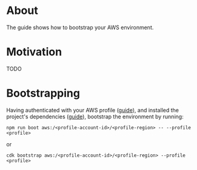 # About

The guide shows how to bootstrap your AWS environment.

# Motivation

TODO

# Bootstrapping

Having authenticated with your AWS profile ([guide](aws_profile_authenticate.md)), and installed the project's dependencies ([guide](init.md)), bootstrap the environment by running:

`npm run boot aws:/<profile-account-id>/<profile-region> -- --profile <profile>`

or

`cdk bootstrap aws:/<profile-account-id>/<profile-region> --profile <profile>`